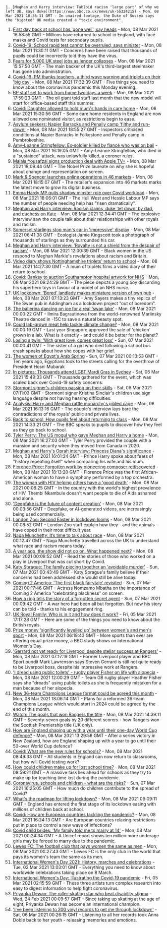 
    1. [Meghan and Harry interview: Tabloid racism 'large part' of why we left UK, says duke](https://www.bbc.co.uk/news/uk-56324215) - Mon, 08 Mar 2021 18:36:11 GMT - In unaired footage, the Duke of Sussex says the "bigoted" UK media created a "toxic environment".
1. [First day back at school has 'gone well', say heads](https://www.bbc.co.uk/news/education-56293639) - Mon, 08 Mar 2021 16:58:55 GMT - Millions have returned to school in England, with face masks and Covid tests for secondary pupils.
1. [Covid-19: School rapid test cannot be overruled, says minister](https://www.bbc.co.uk/news/health-56321537) - Mon, 08 Mar 2021 11:30:11 GMT - Concerns have been raised that thousands of pupils could be incorrectly told they have the virus.
1. [Fears for 5,000 UK steel jobs as lender collapses](https://www.bbc.co.uk/news/business-56320416) - Mon, 08 Mar 2021 15:57:50 GMT - The main backer of the UK's third-largest steelmaker has gone into administration.
1. [Covid-19: PM thanks teachers, a third wave warning and triplets on their 'big day'](https://www.bbc.co.uk/news/uk-56325166) - Mon, 08 Mar 2021 17:32:39 GMT - Five things you need to know about the coronavirus pandemic this Monday evening.
1. [BP staff set to work from home two days a week](https://www.bbc.co.uk/news/business-56319623) - Mon, 08 Mar 2021 17:59:23 GMT - The oil giant told staff last month that the new model will start for office-based staff this summer.
1. [Covid: Daughter allowed to hold mum's hands in care home](https://www.bbc.co.uk/news/uk-56318843) - Mon, 08 Mar 2021 15:30:56 GMT - Some care home residents in England are now allowed one nominated visitor, as restrictions begin to ease.
1. [Asylum seekers: Napier Barracks and Penally camp 'filthy and run-down'](https://www.bbc.co.uk/news/uk-england-kent-56325360) - Mon, 08 Mar 2021 18:55:27 GMT - Inspectors criticised conditions at Napier Barracks in Folkestone and Penally camp in Pembrokeshire.
1. [Amy-Leanne Stringfellow: Ex-soldier killed by fiancé who was on bail](https://www.bbc.co.uk/news/uk-england-south-yorkshire-56323724) - Mon, 08 Mar 2021 16:19:05 GMT - Amy-Leanne Stringfellow, who died in a "sustained" attack, was unlawfully killed, a coroner rules.
1. [Malala Yousafzai signs production deal with Apple TV+](https://www.bbc.co.uk/news/world-56316463) - Mon, 08 Mar 2021 18:09:44 GMT - The Nobel Prize laureate on why she is hopeful about change and representation on screen.
1. [Mark & Spencer launches online operations in 46 markets](https://www.bbc.co.uk/news/business-56327257) - Mon, 08 Mar 2021 18:15:07 GMT - The retailer's expansion into 46 markets marks the latest move to grow its digital business.
1. [Emma Hardy MP quits shadow minster role over Covid workload](https://www.bbc.co.uk/news/uk-england-humber-56326939) - Mon, 08 Mar 2021 18:06:01 GMT - The Hull West and Hessle Labour MP says the number of people needing help has "risen dramatically".
1. [Meghan and Harry interview: Racism claims, duke 'let down' by dad, and duchess on Kate](https://www.bbc.co.uk/news/uk-56316659) - Mon, 08 Mar 2021 12:34:41 GMT - The explosive interview saw the couple talk about their relationships with other royals and racism.
1. [Somerset starlings stop man's car in 'impressive' display](https://www.bbc.co.uk/news/uk-england-somerset-56313026) - Mon, 08 Mar 2021 06:41:38 GMT - Ecologist Jamie Kingscott took a photograph of thousands of starlings as they surrounded his car.
1. [Meghan and Harry interview: 'Royalty is not a shield from the despair of racism'](https://www.bbc.co.uk/news/world-us-canada-56320101) - Mon, 08 Mar 2021 12:00:39 GMT - Black women in the US respond to Meghan Markle's revelations about racism and Britain.
1. [Video diary shows Nottinghamshire triplets' return to school](https://www.bbc.co.uk/news/uk-england-nottinghamshire-56324013) - Mon, 08 Mar 2021 14:27:30 GMT - A mum of triplets films a video diary of their return to school.
1. [Covid: Banksy to auction Southampton hospital artwork for NHS](https://www.bbc.co.uk/news/uk-england-hampshire-56319474) - Mon, 08 Mar 2021 09:24:29 GMT - The piece depicts a young boy discarding his superhero toys in favour of a model of an NHS nurse.
1. [UK lockdown: 'Bored' landlady makes miniature version of own pub](https://www.bbc.co.uk/news/uk-england-leeds-56308002) - Mon, 08 Mar 2021 07:13:23 GMT - Amy Sayers makes a tiny replica of The Swan pub in Addingham as a lockdown project "out of boredom".
1. [The ballerina dancing on ice for a real ‘swan lake’](https://www.bbc.co.uk/news/world-europe-56300514) - Mon, 08 Mar 2021 00:00:22 GMT - Ilmira Bagrautinova from the world-renowned Mariinsky Theatre danced in -15C to save a natural beauty spot.
1. [Could lab-grown meat help tackle climate change?](https://www.bbc.co.uk/news/science-environment-56294169) - Mon, 08 Mar 2021 00:00:19 GMT - Last year Singapore approved the sale of 'chicken' grown in a lab. What is it exactly - and could it be better for the planet?
1. [Losing a twin: 'With great love, comes great loss’](https://www.bbc.co.uk/news/uk-northern-ireland-56264812) - Sun, 07 Mar 2021 00:00:41 GMT - The sister of a girl who died following a school bus crash speaks about how she copes with her grief.
1. [The women of Egypt's Arab Spring](https://www.bbc.co.uk/news/stories-56195248) - Sun, 07 Mar 2021 00:13:53 GMT - Ten years ago, Egyptians took to the streets calling for the overthrow of President Hosni Mubarak
1. [In pictures: Thousands attend LGBT Mardi Gras in Sydney](https://www.bbc.co.uk/news/world-australia-56307356) - Sat, 06 Mar 2021 15:49:33 GMT - Thousands gathered for the event, which was scaled back over Covid-19 safety concerns.
1. [Stormont signer's children passing on their skills](https://www.bbc.co.uk/news/uk-northern-ireland-56266968) - Sat, 06 Mar 2021 07:11:03 GMT - Stormont signer Kristina Sinclair's children use sign language despite not having hearing difficulties.
1. [Analysis: Harry and Meghan rattle monarchy's gilded cage](https://www.bbc.co.uk/news/uk-56326048) - Mon, 08 Mar 2021 16:13:16 GMT - The couple's interview lays bare the contradictions of the royals' public and private lives.
1. [Back to school: How pupils feel about returning to class](https://www.bbc.co.uk/news/uk-england-suffolk-56321188) - Mon, 08 Mar 2021 14:33:21 GMT - The BBC speaks to pupils to discover how they feel as they go back to school.
1. [Tyler Perry: The US mogul who gave Meghan and Harry a home](https://www.bbc.co.uk/news/world-us-canada-56320290) - Mon, 08 Mar 2021 16:27:03 GMT - Tyler Perry provided the couple with a mansion and security when they moved from Canada in 2020.
1. [Meghan and Harry's Oprah interview: Princess Diana's significance](https://www.bbc.co.uk/news/newsbeat-49905596) - Mon, 08 Mar 2021 16:01:24 GMT - Prince Harry spoke about fears of "history repeating itself" when comparing his wife and his mum.
1. [Florence Price: Forgotten work by pioneering composer rediscovered](https://www.bbc.co.uk/news/entertainment-arts-56322440) - Mon, 08 Mar 2021 18:13:20 GMT - Florence Price was the first African-American woman to have a symphony performed by a top orchestra.
1. [The woman with HIV helping others have a 'good death'](https://www.bbc.co.uk/news/stories-56282751) - Mon, 08 Mar 2021 00:08:25 GMT - In the country with the world's highest prevalence of HIV, Thembi Nkambule doesn't want people to die of Aids ashamed and alone.
1. ['Deepfake is the future of content creation'](https://www.bbc.co.uk/news/business-56278411) - Mon, 08 Mar 2021 00:03:56 GMT - Deepfake, or AI-generated videos, are increasingly being used commercially.
1. [London Zoo: Second Easter in lockdown looms](https://www.bbc.co.uk/news/uk-england-london-56217098) - Mon, 08 Mar 2021 00:08:52 GMT - London Zoo staff explain how they - and the animals - have coped in their most difficult year.
1. [Naga Munchetty: It’s time to talk about race](https://www.bbc.co.uk/news/stories-56253480) - Mon, 08 Mar 2021 00:12:47 GMT - Naga Munchetty travelled across the UK to understand what race and racism means today.
1. [A year ago, the show did not go on. What happened next?](https://www.bbc.co.uk/news/entertainment-arts-56153030) - Mon, 08 Mar 2021 00:09:52 GMT - Read the stories of those who worked on a play in Liverpool that was cut short by Covid.
1. [Katy Sprague: The family piecing together an 'avoidable murder'](https://www.bbc.co.uk/news/uk-england-cambridgeshire-56216488) - Sun, 07 Mar 2021 00:43:49 GMT - Katy Sprague's family believe if their concerns had been addressed she would still be alive today.
1. [Coming 2 America: 'The first black fairytale' revisited](https://www.bbc.co.uk/news/entertainment-arts-56281904) - Sun, 07 Mar 2021 00:17:46 GMT - Actress Nomzamo Mbatha on the importance of Coming 2 America "celebrating blackness" on screen.
1. [How a ring tells the story of a forgotten secret agent](https://www.bbc.co.uk/news/stories-56215177) - Sun, 07 Mar 2021 00:09:42 GMT - A war hero had been all but forgotten. But now his story can be told - thanks to his engagement ring.
1. [UK Royal Family: Who is in it and how does it work?](https://www.bbc.co.uk/news/uk-56201331) - Fri, 05 Mar 2021 17:17:28 GMT - Here are some of the things you need to know about the British royals.
1. [Prize money 'significantly levelled up' between women's and men's sport](https://www.bbc.co.uk/sport/56184881) - Mon, 08 Mar 2021 06:19:43 GMT - More sports than ever are offering equal prize money, a BBC study shows on International Women's Day.
1. ['Gerrard not yet ready for Liverpool despite stellar success at Rangers'](https://www.bbc.co.uk/sport/football/56306936) - Mon, 08 Mar 2021 07:17:19 GMT - Former Liverpool player and BBC Sport pundit Mark Lawrenson says Steven Gerrard is still not quite ready to be Liverpool boss, despite his impressive work at Rangers.
1. ['I dread using public toilets' - rugby player Fisher on life with alopecia](https://www.bbc.co.uk/sport/rugby-union/56311912) - Mon, 08 Mar 2021 12:00:29 GMT - Team GB rugby player Heather Fisher says she "dreads" using public toilets as she is frequently mistaken for a man because of her alopecia.
1. [New 36-team Champions League format could be agreed this month](https://www.bbc.co.uk/sport/football/56325695) - Mon, 08 Mar 2021 18:06:14 GMT - Plans for a reformed 36-team Champions League which would start in 2024 could be agreed by the end of this month.
1. [Watch: The goals that won Rangers the title](https://www.bbc.co.uk/sport/av/football/56324937) - Mon, 08 Mar 2021 14:39:11 GMT - Seventy-seven goals by 20 different scorers - how Rangers won the Scottish Premiership title (UK only).
1. [How are England shaping up with a year until their one-day World Cup defence?](https://www.bbc.co.uk/sport/cricket/56320717) - Mon, 08 Mar 2021 13:29:58 GMT - After a series victory in New Zealand, how are England shaping up with a year to go until their 50-over World Cup defence?
1. [Covid: What are the new rules for schools?](https://www.bbc.co.uk/news/education-51643556) - Mon, 08 Mar 2021 08:49:33 GMT - All students in England can now return to classrooms, but how will Covid testing work?
1. [How could children make up for lost school time?](https://www.bbc.co.uk/news/explainers-55938837) - Mon, 08 Mar 2021 08:59:21 GMT - A massive task lies ahead for schools as they try to make up for teaching time lost during the pandemic.
1. [Coronavirus, schools and children - what are the risks?](https://www.bbc.co.uk/news/health-52003804) - Sun, 07 Mar 2021 16:25:05 GMT - How much do children contribute to the spread of Covid?
1. [What's the roadmap for lifting lockdown?](https://www.bbc.co.uk/news/explainers-52530518) - Mon, 08 Mar 2021 09:09:11 GMT - England has entered the first stage of its lockdown easing with millions of children back at school.
1. [Covid: How are European countries tackling the pandemic?](https://www.bbc.co.uk/news/explainers-53640249) - Mon, 08 Mar 2021 16:24:13 GMT - Are European countries relaxing restrictions put in place to control a new wave of infections?
1. [Covid child brides: 'My family told me to marry at 14'](https://www.bbc.co.uk/news/world-56292247) - Mon, 08 Mar 2021 00:24:34 GMT - A Unicef report shows ten million more underage girls may be forced to marry due to the pandemic.
1. [Lewes FC: The football club that pays women the same as men](https://www.bbc.co.uk/news/newsbeat-56281664) - Mon, 08 Mar 2021 00:27:43 GMT - Lewes FC is the only club in the world that pays its women's team the same as its men.
1. [International Women's Day 2021: History, marches and celebrations](https://www.bbc.co.uk/news/world-56169219) - Tue, 02 Mar 2021 13:03:01 GMT - Everything you need to know about worldwide celebrations taking place on 8 March.
1. [International Women's Day: Illustrating the Covid-19 pandemic](https://www.bbc.co.uk/news/in-pictures-56152069) - Fri, 05 Mar 2021 02:15:59 GMT - These three artists turn complex research into easy to digest information to help fight coronavirus.
1. [Priyanka Dewan: The roller-skating star who beat disability stigma](https://www.bbc.co.uk/news/world-asia-india-56080312) - Wed, 24 Feb 2021 00:09:57 GMT - Since taking up skating at the age of eight, Priyanka Dewan has become an international champion.
1. ['I've been listening to 300 vinyl records to get me through lockdown'](https://www.bbc.co.uk/news/stories-56187737) - Sat, 06 Mar 2021 00:26:15 GMT - Listening to all her records took Anna Doble back to her youth - releasing memories and emotions.

